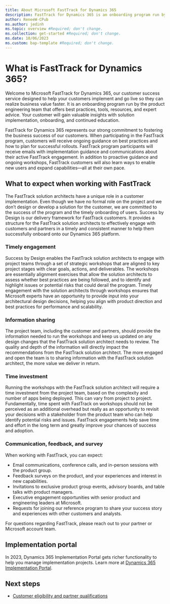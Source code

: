 ```yaml
---
title: About Microsoft FastTrack for Dynamics 365
description: FastTrack for Dynamics 365 is an onboarding program run by the product engineering team that offers best practices, tools, resources, and expert advice.
author: ReneeW-CPub
ms.author: jedinh
ms.topic: overview #Required; don't change.
ms.collection: get-started #Required; don't change.
ms.date: 10/06/2023
ms.custom: bap-template #Required; don't change.
---
```


# What is FastTrack for Dynamics 365?

Welcome to Microsoft FastTrack for Dynamics 365, our customer success service designed to help your customers implement and go live so they can realize business value faster. It is an onboarding program run by the product engineering team that offers best practices, tools, resources, and expert advice. Your customer will gain valuable insights with solution implementation, onboarding, and continued education.

FastTrack for Dynamics 365 represents our strong commitment to fostering the business success of our customers. When participating in the FastTrack program, customers will receive ongoing guidance on best practices and how to plan for successful rollouts. FastTrack program participants will receive emails with implementation guidance and communications about their active FastTrack engagement. In addition to proactive guidance and ongoing workshops, FastTrack customers will also learn ways to enable new users and expand capabilities—all at their own pace.  

## What to expect when working with FastTrack

The FastTrack solution architects have a unique role in a customer implementation. Even though we have no formal role on the project and we don’t design or develop a solution for the customer, we are committed to the success of the program and the timely onboarding of users. Success by Design is our delivery framework for FastTrack customers. It provides a structure for the FastTrack solution architects to effectively engage with customers and partners in a timely and consistent manner to help them successfully onboard onto our Dynamics 365 platform.

### Timely engagement

Success by Design enables the FastTrack solution architects to engage with project teams through a set of strategic workshops that are aligned to key project stages with clear goals, actions, and deliverables. The workshops are essentially alignment exercises that allow the solution architects to assess whether best practices are being followed, and to identify and highlight issues or potential risks that could derail the program. Timely engagement with the solution architects through workshops ensures that Microsoft experts have an opportunity to provide input into your architectural design decisions, helping you align with product direction and best practices for performance and scalability.

### Information sharing

The project team, including the customer and partners, should provide the information needed to run the workshops and keep us updated on any design changes that the FastTrack solution architect needs to review. The quality and depth of the information will directly impact the recommendations from the FastTrack solution architect. The more engaged and open the team is to sharing information with the FastTrack solution architect, the more value we deliver in return.

### Time investment

Running the workshops with the FastTrack solution architect will require a time investment from the project team, based on the complexity and number of apps being deployed. This can vary from project to project.  Fundamentally, time spent with FastTrack on workshops should not be perceived as an additional overhead but really as an opportunity to revisit your decisions with a stakeholder from the product team who can help identify potential risks and issues.  FastTrack engagements help save time and effort in the long term and greatly improve your chances of success and adoption.

### Communication, feedback, and survey

When working with FastTrack, you can expect:  

- Email communications, conference calls, and in-person sessions with the product group.  
- Feedback surveys on the product, and your experiences and interest in new capabilities.  
- Invitations to exclusive product group events, advisory boards, and table talks with product managers.  
- Executive engagement opportunities with senior product and engineering leaders at Microsoft.  
- Requests for joining our reference program to share your success story and experiences with other customers and analysts.

For questions regarding FastTrack, please reach out to your partner or Microsoft account team.

## Implementation portal

In 2023, Dynamics 365 Implementation Portal gets richer functionality to help you manage implementation projects. Learn more at [Dynamics 365 Implementation Portal](../implementation-portal/overview.md).  

## Next steps

- [Customer eligibility and partner qualifications](eligibility.md)  
